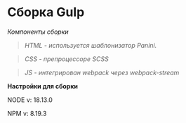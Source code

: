 # Сборка Gulp 

*Компоненты сборки*

> *HTML - используется шаблонизатор Panini.*

> *CSS - препроцессоре SCSS*

> *JS - интегрирован webpack через webpack-stream*

**Настройки для сборки**

NODE v: 18.13.0

NPM v: 8.19.3
